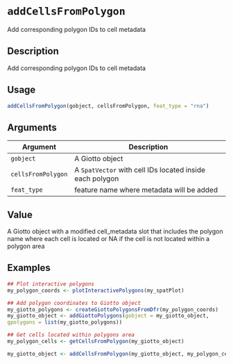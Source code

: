 # `addCellsFromPolygon`

Add corresponding polygon IDs to cell metadata


## Description

Add corresponding polygon IDs to cell metadata


## Usage

```r
addCellsFromPolygon(gobject, cellsFromPolygon, feat_type = "rna")
```


## Arguments

Argument      |Description
------------- |----------------
`gobject`     |     A Giotto object
`cellsFromPolygon`     |     A `SpatVector` with cell IDs located inside each polygon
`feat_type`     |     feature name where metadata will be added


## Value

A Giotto object with a modified cell_metadata slot that includes the
 polygon name where each cell is located or NA if the cell is not located
 within a polygon area


## Examples

```r
## Plot interactive polygons
my_polygon_coords <- plotInteractivePolygons(my_spatPlot)

## Add polygon coordinates to Giotto object
my_giotto_polygons <- createGiottoPolygonsFromDfr(my_polygon_coords)
my_giotto_object <- addGiottoPolygons(gobject = my_giotto_object,
gpolygons = list(my_giotto_polygons))

## Get cells located within polygons area
my_polygon_cells <- getCellsFromPolygon(my_giotto_object)

my_giotto_object <- addCellsFromPolygon(my_giotto_object, my_polygon_cells)
```


